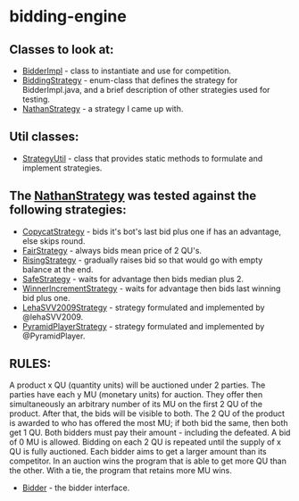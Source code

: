 # bidding-engine

## Classes to look at:
* [BidderImpl](src/main/java/com/nathan22177/bidder/BidderImpl.java) - class to instantiate and use for competition.
* [BiddingStrategy](src/main/java/com/nathan22177/strategies/BiddingStrategy.java) - enum-class that defines the strategy for BidderImpl.java, and a brief description of other strategies used for testing.
* [NathanStrategy](src/main/java/com/nathan22177/strategies/NathanStrategy.java) - a strategy I came up with.

## Util classes:
* [StrategyUtil](src/main/java/com/nathan22177/util/StrategyUtil.java) - class that provides static methods to formulate and implement strategies.

## The [NathanStrategy](src/main/java/com/nathan22177/strategies/NathanStrategy.java) was tested against the following strategies:
* [CopycatStrategy](src/main/java/com/nathan22177/strategies/CopycatStrategy.java) - bids it's bot's last bid plus one if has an advantage, else skips round.
* [FairStrategy](src/main/java/com/nathan22177/strategies/FairStrategy.java) - always bids mean price of 2 QU's.
* [RisingStrategy](src/main/java/com/nathan22177/strategies/RisingStrategy.java) - gradually raises bid so that would go with empty balance at the end.
* [SafeStrategy](src/main/java/com/nathan22177/strategies/SafeStrategy.java) - waits for advantage then bids median plus 2.
* [WinnerIncrementStrategy](src/main/java/com/nathan22177/strategies/WinnerIncrementStrategy.java) - waits for advantage then bids last winning bid plus one.
* [LehaSVV2009Strategy](src/main/java/com/nathan22177/strategies/LehaSVV2009Strategy.java) - strategy formulated and implemented by @lehaSVV2009.
* [PyramidPlayerStrategy](src/main/java/com/nathan22177/strategies/PyramidPlayerStrategy.java) - strategy formulated and implemented by @PyramidPlayer.

## RULES:
A product x QU (quantity units) will be auctioned under 2 parties. The parties have each y MU (monetary units) for auction. They offer then simultaneously an arbitrary number of its MU on the first 2 QU of the product. After that, the bids will be visible to both. The 2 QU of the product is awarded to who has offered the most MU; if both bid the same, then both get 1 QU. Both bidders must pay their amount - including the defeated. A bid of 0 MU is allowed. Bidding on each 2 QU is repeated until the supply of x QU is fully auctioned. Each bidder aims to get a larger amount than its competitor.
In an auction wins the program that is able to get more QU than the other. With a tie, the program that retains more MU wins.

* [Bidder](src/main/java/com/nathan22177/bidder/Bidder.java) - the bidder interface.
